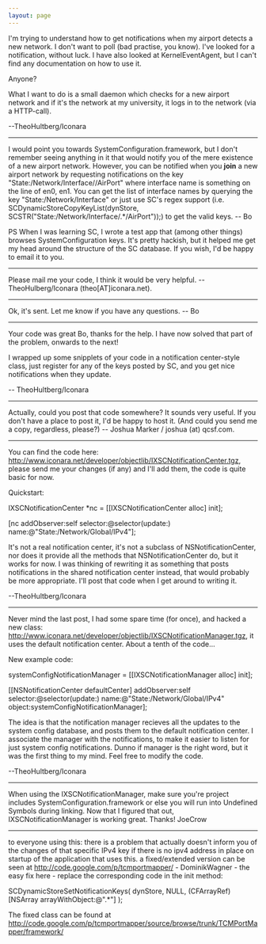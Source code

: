```yaml
---
layout: page
---
```


I'm trying to understand how to get notifications when my airport detects a new network. I don't want to poll (bad practise, you know). I've looked for a notification, without luck. I have also looked at KernelEventAgent, but I can't find any documentation on how to use it.

Anyone?

What I want to do is a small daemon which checks for a new airport network and if it's the network at my university, it logs in to the network (via a HTTP-call).

--TheoHultberg/Iconara

----

I would point you towards SystemConfiguration.framework, but I don't remember seeing anything in it that would notify you of the mere existence of a new airport network.  However, you can be notified when you **join** a new airport network by requesting notifications on the key "State:/Network/Interface/*<name of interface>*/AirPort" where interface name is something on the line of en0, en1.   You can get the list of interface names by querying the key "State:/Network/Interface" or just use SC's regex support (i.e.     SCDynamicStoreCopyKeyList(dynStore, SCSTR("State:/Network/Interface/.*/AirPort"));) to get the valid keys. -- Bo

PS When I was learning SC, I wrote a test app that (among other things) browses SystemConfiguration keys.   It's pretty hackish, but it helped me get my head around the structure of the SC database.  If you wish, I'd be happy to email it to you.

----

Please mail me your code, I think it would be very helpful. --TheoHulberg/Iconara (theo[AT]iconara.net).

----

Ok, it's sent.  Let me know if you have any questions.  -- Bo

----

Your code was great Bo, thanks for the help. I have now solved that part of the problem, onwards to the next!

I wrapped up some snipplets of your code in a notification center-style class, just register for any of the keys posted by SC, and you get nice notifications when they update.

-- TheoHultberg/Iconara

----

Actually, could you post that code somewhere? It sounds very useful. If you don't have a place to post it, I'd be happy to host it. (And could you send me a copy, regardless, please?) -- Joshua Marker / joshua (at) qcsf.com.

----

You can find the code here: http://www.iconara.net/developer/objectlib/IXSCNotificationCenter.tgz, please send me your changes (if any) and I'll add them, the code is quite basic for now.

Quickstart:

IXSCNotificationCenter *nc = [[IXSCNotificationCenter alloc] init];

[nc addObserver:self selector:@selector(update:) name:@"State:/Network/Global/IPv4"];

It's not a real notification center, it's not a subclass of NSNotificationCenter, nor does it provide all the methods that  NSNotificationCenter do, but it works for now. I was thinking of rewriting it as something that posts notifications in the shared notification center instead, that would probably be more appropriate. I'll post that code when I get around to writing it.

--TheoHultberg/Iconara

----

Never mind the last post, I had some spare time (for once), and hacked a new class: http://www.iconara.net/developer/objectlib/IXSCNotificationManager.tgz, it uses the default notification center. About a tenth of the code...

New example code:
    
systemConfigNotificationManager = [[IXSCNotificationManager alloc] init];
		
[[NSNotificationCenter defaultCenter] addObserver:self 
                                         selector:@selector(update:) 
                                             name:@"State:/Network/Global/IPv4" 
                                           object:systemConfigNotificationManager];


The idea is that the notification manager recieves all the updates to the system config database, and posts them to the default notification center. I associate the manager with the notifications, to make it easier to listen for just system config notifications. Dunno if manager is the right word, but it was the first thing to my mind. Feel free to modify the code.

--TheoHultberg/Iconara

----

When using the IXSCNotificationManager, make sure you're project includes SystemConfiguration.framework or else you will run into Undefined Symbols during linking.  Now that I figured that out, IXSCNotificationManager is working great.  Thanks! JoeCrow

----

to everyone using this: there is a problem that actually doesn't inform you of the changes of that specific IPv4 key if there is no ipv4 address in place on startup of the application that uses this. a fixed/extended version can be seen at http://code.google.com/p/tcmportmapper/ - DominikWagner - the easy fix here - replace the corresponding code in the init method:
    
SCDynamicStoreSetNotificationKeys(
  dynStore, 
  NULL,
  (CFArrayRef) [NSArray arrayWithObject:@".*"]
);


The fixed class can be found at http://code.google.com/p/tcmportmapper/source/browse/trunk/TCMPortMapper/framework/
